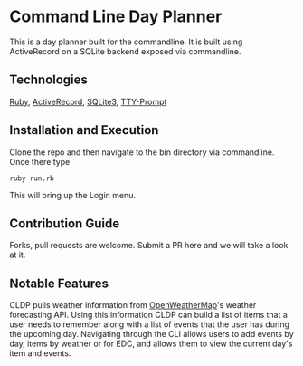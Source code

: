 # Command Line Day Planner

This is a day planner built for the commandline. It is built using ActiveRecord on a SQLite backend exposed via commandline. 

## Technologies

[Ruby](https://www.ruby-lang.org/en/), [ActiveRecord](https://guides.rubyonrails.org/active_record_basics.html), [SQLite3](https://sqlite.org/index.html), [TTY-Prompt](https://github.com/piotrmurach/tty-prompt)

## Installation and Execution

Clone the repo and then navigate to the bin directory via commandline. Once there type 

`ruby run.rb`

This will bring up the Login menu. 

## Contribution Guide

Forks, pull requests are welcome. Submit a PR here and we will take a look at it. 

## Notable Features

CLDP pulls weather information from [OpenWeatherMap](https://openweathermap.org/)'s weather forecasting API. Using this information CLDP can build a list of items that a user needs to remember along with a list of events that the user has during the upcoming day. Navigating through the CLI allows users to add events by day, items by weather or for EDC, and allows them to view the current day's item and events. 